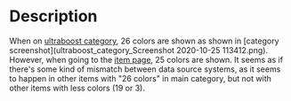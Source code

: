 # Description

When on [ultraboost category](https://www.adidas.fi/ultraboost), 26 colors are shown as shown in [category screenshot](ultraboost_category_Screenshot 2020-10-25 113412.png).
However, when going to the [item page](https://www.adidas.fi/ultraboost-20-shoes/FV8319.html), 25 colors are shown. It seems as if there's some kind of mismatch between data source systems, as it seems to happen in other items with "26 colors" in main category, but not with other items with less colors (19 or 3).
